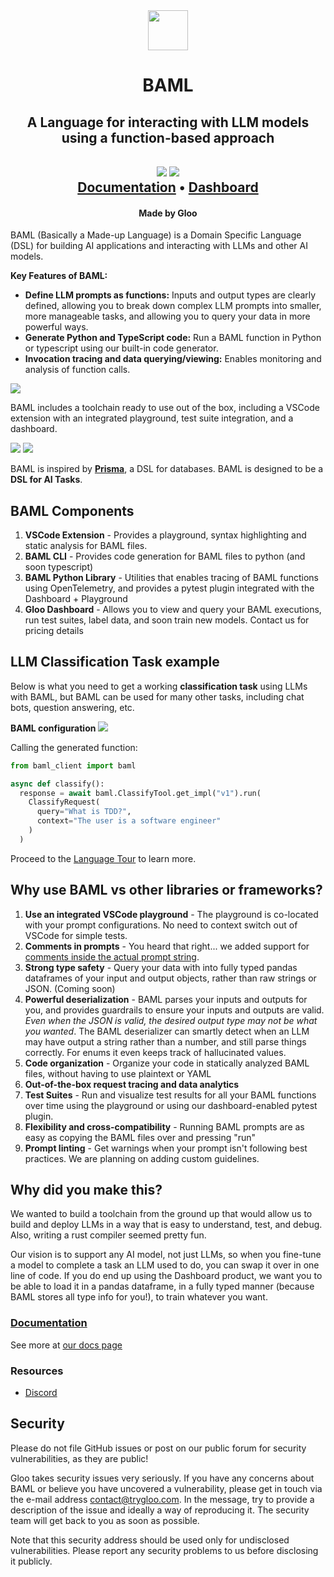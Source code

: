 <div align="center">
  <a href="https://app.trygloo.com?utm_source=github" target="_blank" rel="noopener noreferrer">
    <picture>
      <source media="(prefers-color-scheme: dark)" srcset="https://www.trygloo.com/gloo-ai-square-256.png">
      <img src="https://www.trygloo.com/gloo-ai-square-256.png" height="64">
    </picture>
  </a>
  <h1>BAML</h1>
  <h2>A Language for interacting with LLM models using a function-based approach<h2>
  <a href="https://discord.gg/mWBCPyDhPW"><img src="https://img.shields.io/discord/1119368998161752075.svg?logo=discord" /></a>
  <a href="https://twitter.com/intent/follow?screen_name=tryGloo"><img src="https://img.shields.io/twitter/follow/tryGloo?style=social"></a>
  <!-- <a href="https://docs.trygloo.com"><img src="https://img.shields.io/badge/documentation-gloo-brightgreen.svg"></a> -->
  <br /> 
  <a href="https://docs.trygloo.com">Documentation</a>
 • <a href="https://app.trygloo.com">Dashboard</a>
   <h4>Made by Gloo</h4>
</div>

BAML (Basically a Made-up Language) is a Domain Specific Language (DSL) for building AI applications and interacting with LLMs and other AI models.

**Key Features of BAML:**

- **Define LLM prompts as functions:** Inputs and output types are clearly defined, allowing you to break down complex LLM prompts into smaller, more manageable tasks, and allowing you to query your data in more powerful ways.
- **Generate Python and TypeScript code:** Run a BAML function in Python or typescript using our built-in code generator.
- **Invocation tracing and data querying/viewing:** Enables monitoring and analysis of function calls.

<img src="docs/images/baml/baml-playground.png" />

BAML includes a toolchain ready to use out of the box, including a VSCode extension with an integrated playground, test suite integration, and a dashboard.

<img src="docs/images/baml/dashboard-full-baml.png" />

<img src="docs/images/baml/dashboard-analytics.png" />

BAML is inspired by **[Prisma](https://www.prisma.io/)**, a DSL for databases. BAML is designed to be a **DSL for AI Tasks**.

## BAML Components

1. **VSCode Extension** - Provides a playground, syntax highlighting and static analysis for BAML files.
2. **BAML CLI** - Provides code generation for BAML files to python (and soon typescript)
3. **BAML Python Library** - Utilities that enables tracing of BAML functions using OpenTelemetry, and provides a pytest plugin integrated with the Dashboard + Playground
4. **Gloo Dashboard** - Allows you to view and query your BAML executions, run test suites, label data, and soon train new models. Contact us for pricing details

## LLM Classification Task example

Below is what you need to get a working **classification task** using LLMs with BAML, but BAML can be used for many other tasks, including chat bots, question answering, etc.

**BAML configuration**
<img src="docs/images/baml/full-prompt-baml.png" />

Calling the generated function:

```python
from baml_client import baml

async def classify():
  response = await baml.ClassifyTool.get_impl("v1").run(
    ClassifyRequest(
      query="What is TDD?",
      context="The user is a software engineer"
    )
  )
```

Proceed to the [Language Tour](./baml-by-example) to learn more.

## Why use BAML vs other libraries or frameworks?

1. **Use an integrated VSCode playground** - The playground is co-located with your prompt configurations. No need to context switch out of VSCode for simple tests.
2. **Comments in prompts** - You heard that right... we added support for [comments inside the actual prompt string](https://docs.trygloo.com/v2/mdx/baml-by-example#comments).
3. **Strong type safety** - Query your data with into fully typed pandas dataframes of your input and output objects, rather than raw strings or JSON. (Coming soon)
4. **Powerful deserialization** - BAML parses your inputs and outputs for you, and provides guardrails to ensure your inputs and outputs are valid. _Even when the JSON is valid, the desired output type may not be what you wanted_. The BAML deserializer can smartly detect when an LLM may have output a string rather than a number, and still parse things correctly. For enums it even keeps track of hallucinated values.
5. **Code organization** - Organize your code in statically analyzed BAML files, without having to use plaintext or YAML
6. **Out-of-the-box request tracing and data analytics**
7. **Test Suites** - Run and visualize test results for all your BAML functions over time using the playground or using our dashboard-enabled pytest plugin.
8. **Flexibility and cross-compatibility** - Running BAML prompts are as easy as copying the BAML files over and pressing "run"
9. **Prompt linting** - Get warnings when your prompt isn't following best practices. We are planning on adding custom guidelines.

## Why did you make this?

We wanted to build a toolchain from the ground up that would allow us to build and deploy LLMs in a way that is easy to understand, test, and debug. Also, writing a rust compiler seemed pretty fun.

Our vision is to support any AI model, not just LLMs, so when you fine-tune a model to complete a task an LLM used to do, you can swap it over in one line of code. If you do end up using the Dashboard product, we want you to be able to load it in a pandas dataframe, in a fully typed manner (because BAML stores all type info for you!), to train whatever you want.

### [Documentation](https://docs.trygloo.com)

See more at [our docs page](https://docs.trygloo.com)

### Resources

- [Discord](https://discord.gg/mWBCPyDhPW)

## Security

Please do not file GitHub issues or post on our public forum for security vulnerabilities, as they are public!

Gloo takes security issues very seriously. If you have any concerns about BAML or believe you have uncovered a vulnerability, please get in touch via the e-mail address contact@trygloo.com. In the message, try to provide a description of the issue and ideally a way of reproducing it. The security team will get back to you as soon as possible.

Note that this security address should be used only for undisclosed vulnerabilities. Please report any security problems to us before disclosing it publicly.
